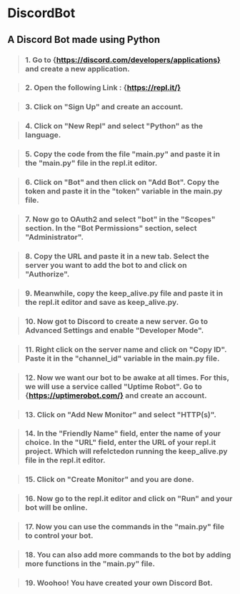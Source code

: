 # DiscordBot

## A Discord Bot made using Python

> ### 1. Go to {https://discord.com/developers/applications} and create a new application.

> ### 2. Open the following Link : {https://repl.it/} 

> ### 3. Click on "Sign Up" and create an account.

> ### 4. Click on "New Repl" and select "Python" as the language.

> ### 5. Copy the code from the file "main.py" and paste it in the "main.py" file in the repl.it editor.  

> ### 6. Click on "Bot" and then click on "Add Bot". Copy the token and paste it in the "token" variable in the main.py file.

> ### 7. Now go to OAuth2 and select "bot" in the "Scopes" section. In the "Bot Permissions" section, select "Administrator".

> ### 8. Copy the URL and paste it in a new tab. Select the server you want to add the bot to and click on "Authorize".

> ### 9. Meanwhile, copy the keep_alive.py file and paste it in the repl.it editor and save as keep_alive.py.

> ### 10. Now got to Discord to create a new server. Go to Advanced Settings and enable "Developer Mode".

> ### 11. Right click on the server name and click on "Copy ID". Paste it in the "channel_id" variable in the main.py file.

> ### 12. Now we want our bot to be awake at all times. For this, we will use a service called "Uptime Robot". Go to {https://uptimerobot.com/} and create an account.

> ### 13. Click on "Add New Monitor" and select "HTTP(s)".

> ### 14. In the "Friendly Name" field, enter the name of your choice. In the "URL" field, enter the URL of your repl.it project. Which will refelctedon running the keep_alive.py file in the repl.it editor.

> ### 15. Click on "Create Monitor" and you are done.

> ### 16. Now go to the repl.it editor and click on "Run" and your bot will be online.

> ### 17. Now you can use the commands in the "main.py" file to control your bot.

> ### 18. You can also add more commands to the bot by adding more functions in the "main.py" file.

> ### 19. Woohoo! You have created your own Discord Bot.


